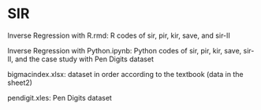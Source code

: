 # SIR
Inverse Regression with R.rmd: R codes of sir, pir, kir, save, and sir-II

Inverse Regression with Python.ipynb: Python codes of sir, pir, kir, save, sir-II, and the case study with Pen Digits dataset

bigmacindex.xlsx: dataset in order according to the textbook (data in the sheet2)

pendigit.xles: Pen Digits dataset

